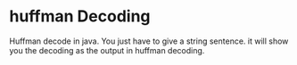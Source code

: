 # huffman Decoding
Huffman decode in java. 
You just have to give a string sentence.
it will show you the decoding as the output in huffman decoding.
